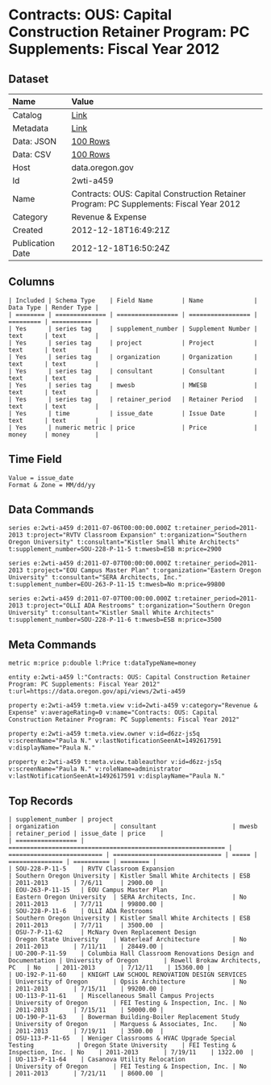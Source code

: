 # Contracts: OUS: Capital Construction Retainer Program: PC Supplements: Fiscal Year 2012

## Dataset

| Name | Value |
| :--- | :---- |
| Catalog | [Link](https://catalog.data.gov/dataset/contracts-ous-capital-construction-retainer-program-pc-supplements-fiscal-year-2012-d794b) |
| Metadata | [Link](https://data.oregon.gov/api/views/2wti-a459) |
| Data: JSON | [100 Rows](https://data.oregon.gov/api/views/2wti-a459/rows.json?max_rows=100) |
| Data: CSV | [100 Rows](https://data.oregon.gov/api/views/2wti-a459/rows.csv?max_rows=100) |
| Host | data.oregon.gov |
| Id | 2wti-a459 |
| Name | Contracts: OUS: Capital Construction Retainer Program: PC Supplements: Fiscal Year 2012 |
| Category | Revenue & Expense |
| Created | 2012-12-18T16:49:21Z |
| Publication Date | 2012-12-18T16:50:24Z |

## Columns

```ls
| Included | Schema Type    | Field Name        | Name              | Data Type | Render Type |
| ======== | ============== | ================= | ================= | ========= | =========== |
| Yes      | series tag     | supplement_number | Supplement Number | text      | text        |
| Yes      | series tag     | project           | Project           | text      | text        |
| Yes      | series tag     | organization      | Organization      | text      | text        |
| Yes      | series tag     | consultant        | Consultant        | text      | text        |
| Yes      | series tag     | mwesb             | MWESB             | text      | text        |
| Yes      | series tag     | retainer_period   | Retainer Period   | text      | text        |
| Yes      | time           | issue_date        | Issue Date        | text      | text        |
| Yes      | numeric metric | price             | Price             | money     | money       |
```

## Time Field

```ls
Value = issue_date
Format & Zone = MM/dd/yy
```

## Data Commands

```ls
series e:2wti-a459 d:2011-07-06T00:00:00.000Z t:retainer_period=2011-2013 t:project="RVTV Classroom Expansion" t:organization="Southern Oregon University" t:consultant="Kistler Small White Architects" t:supplement_number=SOU-228-P-11-5 t:mwesb=ESB m:price=2900

series e:2wti-a459 d:2011-07-07T00:00:00.000Z t:retainer_period=2011-2013 t:project="EOU Campus Master Plan" t:organization="Eastern Oregon University" t:consultant="SERA Architects, Inc." t:supplement_number=EOU-263-P-11-15 t:mwesb=No m:price=99800

series e:2wti-a459 d:2011-07-07T00:00:00.000Z t:retainer_period=2011-2013 t:project="OLLI ADA Restrooms" t:organization="Southern Oregon University" t:consultant="Kistler Small White Architects" t:supplement_number=SOU-228-P-11-6 t:mwesb=ESB m:price=3500
```

## Meta Commands

```ls
metric m:price p:double l:Price t:dataTypeName=money

entity e:2wti-a459 l:"Contracts: OUS: Capital Construction Retainer Program: PC Supplements: Fiscal Year 2012" t:url=https://data.oregon.gov/api/views/2wti-a459

property e:2wti-a459 t:meta.view v:id=2wti-a459 v:category="Revenue & Expense" v:averageRating=0 v:name="Contracts: OUS: Capital Construction Retainer Program: PC Supplements: Fiscal Year 2012"

property e:2wti-a459 t:meta.view.owner v:id=d6zz-js5q v:screenName="Paula N." v:lastNotificationSeenAt=1492617591 v:displayName="Paula N."

property e:2wti-a459 t:meta.view.tableauthor v:id=d6zz-js5q v:screenName="Paula N." v:roleName=administrator v:lastNotificationSeenAt=1492617591 v:displayName="Paula N."
```

## Top Records

```ls
| supplement_number | project                                                      | organization               | consultant                     | mwesb | retainer_period | issue_date | price    | 
| ================= | ============================================================ | ========================== | ============================== | ===== | =============== | ========== | ======== | 
| SOU-228-P-11-5    | RVTV Classroom Expansion                                     | Southern Oregon University | Kistler Small White Architects | ESB   | 2011-2013       | 7/6/11     | 2900.00  | 
| EOU-263-P-11-15   | EOU Campus Master Plan                                       | Eastern Oregon University  | SERA Architects, Inc.          | No    | 2011-2013       | 7/7/11     | 99800.00 | 
| SOU-228-P-11-6    | OLLI ADA Restrooms                                           | Southern Oregon University | Kistler Small White Architects | ESB   | 2011-2013       | 7/7/11     | 3500.00  | 
| OSU-7-P-11-62     | McNary Oven Replacement Design                               | Oregon State University    | Waterleaf Architecture         | No    | 2011-2013       | 7/11/11    | 28449.00 | 
| UO-200-P-11-59    | Columbia Hall Classroom Renovations Design and Documentation | University of Oregon       | Rowell Brokaw Architects, PC   | No    | 2011-2013       | 7/12/11    | 15360.00 | 
| UO-192-P-11-60    | KNIGHT LAW SCHOOL RENOVATION DESIGN SERVICES                 | University of Oregon       | Opsis Architecture             | No    | 2011-2013       | 7/15/11    | 99200.00 | 
| UO-113-P-11-61    | Miscellaneous Small Campus Projects                          | University of Oregon       | FEI Testing & Inspection, Inc. | No    | 2011-2013       | 7/15/11    | 50000.00 | 
| UO-190-P-11-63    | Bowerman Building-Boiler Replacement Study                   | University of Oregon       | Marquess & Associates, Inc.    | No    | 2011-2013       | 7/19/11    | 3500.00  | 
| OSU-113-P-11-65   | Weniger Classrooms & HVAC Upgrade Special Testing            | Oregon State University    | FEI Testing & Inspection, Inc. | No    | 2011-2013       | 7/19/11    | 1322.00  | 
| UO-113-P-11-64    | Casanova Utility Relocation                                  | University of Oregon       | FEI Testing & Inspection, Inc. | No    | 2011-2013       | 7/21/11    | 8600.00  | 
```